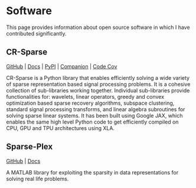 # Software


This page provides information about
open source software in which I have
contributed significantly.

## CR-Sparse

[GitHub](https://github.com/carnotresearch/cr-sparse)
| [Docs](https://cr-sparse.readthedocs.io/en/latest/index.html)
| [PyPI](https://pypi.org/project/cr-sparse/)
| [Companion](https://github.com/carnotresearch/cr-sparse-companion)
| [Code Cov](https://app.codecov.io/gh/carnotresearch/cr-sparse)


CR-Sparse is a Python library that enables efficiently solving 
a wide variety of sparse representation based 
signal processing problems. 
It is a cohesive collection of sub-libraries working together. 
Individual sub-libraries provide functionalities for: 
wavelets, linear operators, greedy and convex optimization 
based sparse recovery algorithms, subspace clustering, 
standard signal processing transforms, 
and linear algebra subroutines for solving sparse linear systems. 
It has been built using Google JAX, 
which enables the same high level Python code to 
get efficiently compiled on CPU, GPU and TPU architectures using XLA.


## Sparse-Plex

[GitHub](https://github.com/indigits/sparse-plex)
| [Docs](https://sparse-plex.readthedocs.io/en/latest/)


A MATLAB library for exploiting the sparsity in data representations 
for solving real life problems.
